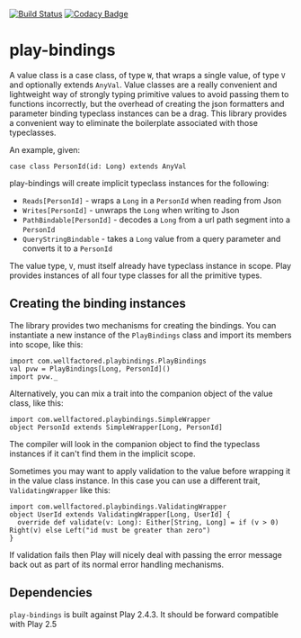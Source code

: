 [![Build Status](https://travis-ci.org/WellFactored/play-bindings.svg?branch=master)](https://travis-ci.org/WellFactored/play-bindings)
[![Codacy Badge](https://api.codacy.com/project/badge/Grade/bbd834e020d74efabee786d768c2d609)](https://www.codacy.com/app/doug/play-bindings?utm_source=github.com&amp;utm_medium=referral&amp;utm_content=WellFactored/play-bindings&amp;utm_campaign=Badge_Grade)

# play-bindings
 
A value class is a case class, of type `W`, that wraps a single value, of type `V` and optionally 
extends `AnyVal`. Value classes are a really convenient and lightweight way of strongly typing 
primitive values to avoid passing them to functions incorrectly, but the overhead of creating the
json formatters and parameter binding typeclass instances can be a drag. This library provides a 
convenient way to eliminate the boilerplate associated with those typeclasses. 

An example, given:

    case class PersonId(id: Long) extends AnyVal

play-bindings will create implicit typeclass instances for the following:

* `Reads[PersonId]` - wraps a `Long` in a `PersonId` when reading from Json
* `Writes[PersonId]` - unwraps the `Long` when writing to Json
* `PathBindable[PersonId]` - decodes a `Long` from a url path segment into a `PersonId`
* `QueryStringBindable` - takes a `Long` value from a query parameter and converts it to a `PersonId`

The value type, `V`, must itself already have typeclass instance in scope. Play provides instances
of all four type classes for all the primitive types.

## Creating the binding instances

The library provides two mechanisms for creating the bindings. You can instantiate a new instance of
the `PlayBindings` class and import its members into scope, like this:

    import com.wellfactored.playbindings.PlayBindings
    val pvw = PlayBindings[Long, PersonId]()
    import pvw._

Alternatively, you can mix a trait into the companion object of the value class, like this:
 
    import com.wellfactored.playbindings.SimpleWrapper
    object PersonId extends SimpleWrapper[Long, PersonId]
    
The compiler will look in the companion object to find the typeclass instances if it can't
find them in the implicit scope.

Sometimes you may want to apply validation to the value before wrapping it in the value class instance.
In this case you can use a different trait, `ValidatingWrapper` like this:

    import com.wellfactored.playbindings.ValidatingWrapper
    object UserId extends ValidatingWrapper[Long, UserId] {
      override def validate(v: Long): Either[String, Long] = if (v > 0) Right(v) else Left("id must be greater than zero")
    }

If validation fails then Play will nicely deal with passing the error message back out as part
of its normal error handling mechanisms.
    
## Dependencies

`play-bindings` is built against Play 2.4.3. It should be forward compatible with Play 2.5
